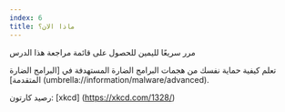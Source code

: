 ```yaml
---
index: 6
title: ماذا الان؟
---
```

مرر سريعًا لليمين للحصول على قائمة مراجعة هذا الدرس

تعلم كيفية حماية نفسك من هجمات البرامج الضارة المستهدفة في [البرامج الضارة المتقدمة] (umbrella://information/malware/advanced).

رصيد كارتون: [xkcd] (https://xkcd.com/1328/)